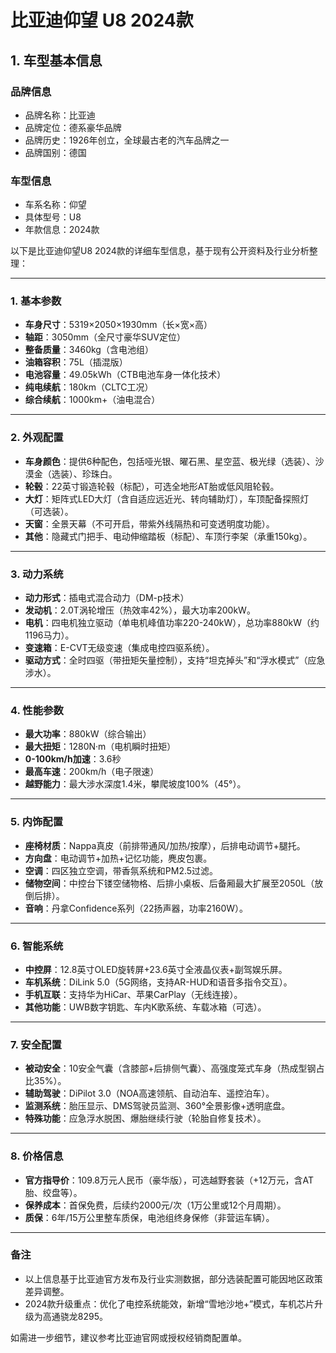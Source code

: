 
# 比亚迪仰望 U8 2024款
## 1. 车型基本信息
### 品牌信息
- 品牌名称：比亚迪
- 品牌定位：德系豪华品牌
- 品牌历史：1926年创立，全球最古老的汽车品牌之一
- 品牌国别：德国

### 车型信息
- 车系名称：仰望
- 具体型号：U8
- 年款信息：2024款

以下是比亚迪仰望U8 2024款的详细车型信息，基于现有公开资料及行业分析整理：

---

### **1. 基本参数**  
- **车身尺寸**：5319×2050×1930mm（长×宽×高）  
- **轴距**：3050mm（全尺寸豪华SUV定位）  
- **整备质量**：3460kg（含电池组）  
- **油箱容积**：75L（插混版）  
- **电池容量**：49.05kWh（CTB电池车身一体化技术）  
- **纯电续航**：180km（CLTC工况）  
- **综合续航**：1000km+（油电混合）  

---

### **2. 外观配置**  
- **车身颜色**：提供6种配色，包括哑光银、曜石黑、星空蓝、极光绿（选装）、沙漠金（选装）、珍珠白。  
- **轮毂**：22英寸锻造轮毂（标配），可选全地形AT胎或低风阻轮毂。  
- **大灯**：矩阵式LED大灯（含自适应远近光、转向辅助灯），车顶配备探照灯（可选装）。  
- **天窗**：全景天幕（不可开启，带紫外线隔热和可变透明度功能）。  
- **其他**：隐藏式门把手、电动伸缩踏板（标配）、车顶行李架（承重150kg）。  

---

### **3. 动力系统**  
- **动力形式**：插电式混合动力（DM-p技术）  
- **发动机**：2.0T涡轮增压（热效率42%），最大功率200kW。  
- **电机**：四电机独立驱动（单电机峰值功率220-240kW），总功率880kW（约1196马力）。  
- **变速箱**：E-CVT无级变速（集成电控四驱系统）。  
- **驱动方式**：全时四驱（带扭矩矢量控制），支持“坦克掉头”和“浮水模式”（应急涉水）。  

---

### **4. 性能参数**  
- **最大功率**：880kW（综合输出）  
- **最大扭矩**：1280N·m（电机瞬时扭矩）  
- **0-100km/h加速**：3.6秒  
- **最高车速**：200km/h（电子限速）  
- **越野能力**：最大涉水深度1.4米，攀爬坡度100%（45°）。  

---

### **5. 内饰配置**  
- **座椅材质**：Nappa真皮（前排带通风/加热/按摩），后排电动调节+腿托。  
- **方向盘**：电动调节+加热+记忆功能，麂皮包裹。  
- **空调**：四区独立空调，带香氛系统和PM2.5过滤。  
- **储物空间**：中控台下镂空储物格、后排小桌板、后备厢最大扩展至2050L（放倒后排）。  
- **音响**：丹拿Confidence系列（22扬声器，功率2160W）。  

---

### **6. 智能系统**  
- **中控屏**：12.8英寸OLED旋转屏+23.6英寸全液晶仪表+副驾娱乐屏。  
- **车机系统**：DiLink 5.0（5G网络，支持AR-HUD和语音多指令交互）。  
- **手机互联**：支持华为HiCar、苹果CarPlay（无线连接）。  
- **其他功能**：UWB数字钥匙、车内K歌系统、车载冰箱（可选）。  

---

### **7. 安全配置**  
- **被动安全**：10安全气囊（含膝部+后排侧气囊）、高强度笼式车身（热成型钢占比35%）。  
- **辅助驾驶**：DiPilot 3.0（NOA高速领航、自动泊车、遥控泊车）。  
- **监测系统**：胎压显示、DMS驾驶员监测、360°全景影像+透明底盘。  
- **特殊功能**：应急浮水脱困、爆胎继续行驶（轮胎自修复技术）。  

---

### **8. 价格信息**  
- **官方指导价**：109.8万元人民币（豪华版），可选越野套装（+12万元，含AT胎、绞盘等）。  
- **保养成本**：首保免费，后续约2000元/次（1万公里或12个月周期）。  
- **质保**：6年/15万公里整车质保，电池组终身保修（非营运车辆）。  

---

### **备注**  
- 以上信息基于比亚迪官方发布及行业实测数据，部分选装配置可能因地区政策差异调整。  
- 2024款升级重点：优化了电控系统能效，新增“雪地沙地+”模式，车机芯片升级为高通骁龙8295。  

如需进一步细节，建议参考比亚迪官网或授权经销商配置单。

